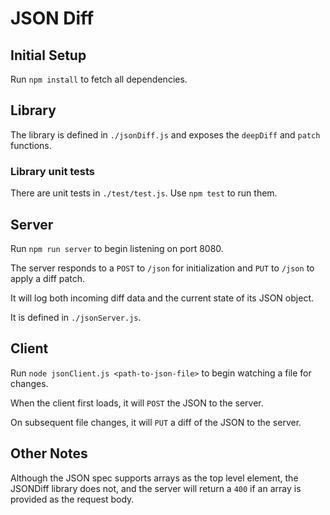 # JSON Diff

## Initial Setup
Run `npm install` to fetch all dependencies.

## Library
The library is defined in `./jsonDiff.js` and exposes the `deepDiff` and `patch` functions.

### Library unit tests
There are unit tests in `./test/test.js`. Use `npm test` to run them.

## Server
Run `npm run server` to begin listening on port 8080.

The server responds to a `POST` to `/json` for initialization and `PUT` to `/json` to
apply a diff patch.

It will log both incoming diff data and the current state of its JSON object.

It is defined in `./jsonServer.js`.

## Client
Run `node jsonClient.js <path-to-json-file>` to begin watching a file for changes.

When the client first loads, it will `POST` the JSON to the server.

On subsequent file changes, it will `PUT` a diff of the JSON to the server.

## Other Notes
Although the JSON spec supports arrays as the top level element, the JSONDiff library does
not, and the server will return a `400` if an array is provided as the request body.

